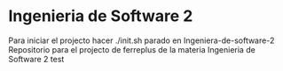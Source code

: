 # Ingenieria de Software 2
Para iniciar el projecto hacer ./init.sh parado en Ingeniera-de-software-2
Repositorio para el projecto de ferreplus de la materia Ingenieria de Software 2
test